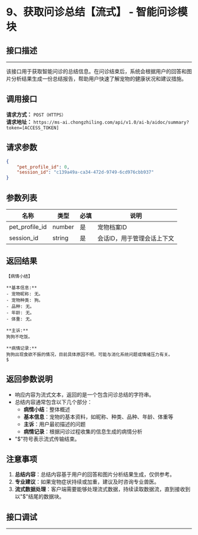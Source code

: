 # 9、获取问诊总结【流式】 - 智能问诊模块

## 接口描述
---
该接口用于获取智能问诊的总结信息。在问诊结束后，系统会根据用户的回答和图片分析结果生成一份总结报告，帮助用户快速了解宠物的健康状况和建议措施。

## 调用接口
**请求方式：** `POST（HTTPS）`  
**请求地址：** `https://ms-ai.chongzhiling.com/api/v1.0/ai-b/aidoc/summary?token=[ACCESS_TOKEN]`

## 请求参数
```json
{
    "pet_profile_id": 0,
    "session_id": "c139a49a-ca34-472d-9749-6cd976cbb937"
}
```

## 参数列表

| 名称            | 类型   | 必填 | 说明                  |
| --------------- | ------ | ---- | --------------------- |
| pet_profile_id  | number | 是   | 宠物档案ID            |
| session_id      | string | 是   | 会话ID，用于管理会话上下文 |

## 返回结果
```plaintext
【病情小结】

**基本信息:**
- 宠物昵称: 无。
- 宠物种类: 狗。
- 品种: 无。
- 年龄: 无。
- 体重: 无。

**主诉:**
狗狗不吃饭。

**病情记录:**
狗狗出现食欲不振的情况，目前具体原因不明，可能与消化系统问题或情绪压力有关。
$
```

## 返回参数说明
- 响应内容为流式文本，返回的是一个包含问诊总结的字符串。
- 总结内容通常包含以下几个部分：
  - **病情小结**：整体概述
  - **基本信息**：宠物的基本资料，如昵称、种类、品种、年龄、体重等
  - **主诉**：用户最初描述的问题
  - **病情记录**：根据问诊过程收集的信息生成的病情分析
- "$"符号表示流式传输结束。

## 注意事项
1. **总结内容**：总结内容基于用户的回答和图片分析结果生成，仅供参考。
2. **专业建议**：如果宠物症状持续或加重，建议及时咨询专业兽医。
3. **流式数据处理**：客户端需要能够处理流式数据，持续读取数据流，直到接收到以"$"结尾的数据块。

## 接口调试
---
<script setup>  
import SwaggerUI from '../../../src/components/SwaggerUI.vue'  
</script>  

<ClientOnly>  
  <SwaggerUI   
    tag="summary"   
    type="post"   
    path="/aidoc/summary"   
  />  
</ClientOnly>


